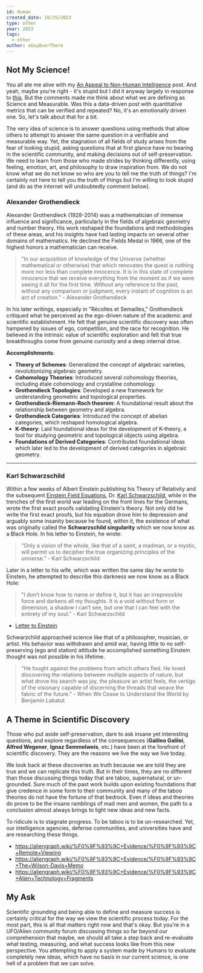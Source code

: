 ```yaml
---
id: Human
created_date: 10/25/2023
type: other
year: 2023
tags:
  - other
author: aGuyOverThere
---
```



## Not My Science!

You all ate me alive with my [An Appeal to Non-Human Intelligence](https://aliengraph.wiki/%F0%9F%93%95+Other/%F0%9F%93%95+An+Appeal+to+Non-Human+Intelligence) post. And yeah, maybe you're right - it's stupid but I did it anyway largely in response to [this](https://www.reddit.com/r/aliens/comments/17fjbmr/alien_message_to_mankind_do_you_wish_that_we_show/). But the comments made me think about what we are defining as Science and Measurable. Was this a data-driven post with quantitative metrics that can be verified and repeated? No, it's an emotionally driven one. So, let's talk about that for a bit. 

The very idea of science is to answer questions using methods that allow others to attempt to answer the same question in a verifiable and measurable way. Yet, the stagnation of all fields of study arises from the fear of looking stupid, asking questions that at first glance have no bearing in the scientific community, and making decisions out of self-preservation. We need to learn from those who made strides by thinking differently, using feeling, emotion, art, and philosophy to draw inspiration from. We do not know what we do not know so who are you to tell me the truth of things? I'm certainly not here to tell you the truth of things but I'm willing to look stupid (and do as the internet will undoubtedly comment below).

### Alexander Grothendieck 

Alexander Grothendieck (1928-2014) was a mathematician of immense influence and significance, particularly in the fields of algebraic geometry and number theory. His work reshaped the foundations and methodologies of these areas, and his insights have had lasting impacts on several other domains of mathematics. He declined the Fields Medal in 1966, one of the highest honors a mathematician can receive.

>"In our acquisition of knowledge of the Universe (whether mathematical or otherwise) that which renovates the quest is nothing more nor less than complete innocence. It is in this state of complete innocence that we receive everything from the moment as if we were seeing it all for the first time. Without any reference to the past, without any comparison or judgment, every instant of cognition is an act of creation." - Alexander Grothendieck

In his later writings, especially in "Récoltes et Semailles," Grothendieck critiqued what he perceived as the ego-driven nature of the academic and scientific establishment. He felt that genuine scientific discovery was often hampered by issues of ego, competition, and the race for recognition. He believed in the intrinsic value of scientific exploration and felt that true breakthroughs come from genuine curiosity and a deep internal drive.

**Accomplishments**:

- **Theory of Schemes**: Generalized the concept of algebraic varieties, revolutionizing algebraic geometry.
- **Cohomology Theories**: Introduced several cohomology theories, including étale cohomology and crystalline cohomology.
- **Grothendieck Topologies**: Developed a new framework for understanding geometric and topological properties.
- **Grothendieck-Riemann-Roch theorem**: A foundational result about the relationship between geometry and algebra.
- **Grothendieck Categories**: Introduced the concept of abelian categories, which reshaped homological algebra.
- **K-theory**: Laid foundational ideas for the development of K-theory, a tool for studying geometric and topological objects using algebra.
- **Foundations of Derived Categories**: Contributed foundational ideas which later led to the development of derived categories in algebraic geometry.

---
### Karl Schwarzschild

Within a few weeks of Albert Einstein publishing his Theory of Relativity and the subsequent [Einstein Field Equations](https://en.wikipedia.org/wiki/Einstein_field_equations),  Dr. [Karl Schwarzschild](https://en.wikipedia.org/wiki/Karl_Schwarzschild), while in the trenches of the first world war leading on the front lines for the Germans, wrote the first exact proofs validating Einstein's theory. Not only did he write the first exact proofs, but his equation drove him to depression and arguably some insanity because he found, within it, the existence of what was originally called the **Schwarzschild singularity** which we now know as a Black Hole. In his letter to Einstein, he wrote:

> "Only a vision of the whole, like that of a saint, a madman, or a mystic, will permit us to decipher the true organizing principles of the universe.” - Karl Schwarzschild

Later in a letter to his wife, which was written the same day he wrote to Einstein,  he attempted to describe this darkness we now know as a Black Hole:

>"I don’t know how to name or define it, but it has an irrepressible force and darkens all my thoughts. It is a void without form or dimension, a shadow I can’t see, but one that I can feel with the entirety of my soul." - Karl Schwarzschild

- [Letter to Einstein](https://www.cantorsparadise.com/karl-schwarzschilds-letter-to-albert-einstein-6661734dd3e)

Schwarzchild approached science like that of a philosopher, musician, or artist. His behavior was withdrawn and amid war, having little to no self-preserving (ego and station) attitude he accomplished something Einstein thought was not possible in his lifetime.

>"He fought against the problems from which others fled. He loved discovering the relations between multiple aspects of nature, but what drove his search was joy, the pleasure an artist feels, the vertigo of the visionary capable of discerning the threads that weave the fabric of the future." - When We Cease to Understand the World by Benjamin Labatut

## A Theme in Scientific Discovery

Those who put aside self-preservation, dare to ask insane yet interesting questions, and explore regardless of the consequences (**Galileo Galilei**, **Alfred Wegener**, **Ignaz Semmelweis**, etc.) have been at the forefront of scientific discovery. They are the reasons we live the way we live today.

We look back at these discoveries as truth because we are told they are true and we can replicate this truth. But in their times, they are no different than those discussing things today that are taboo, supernatural, or un-grounded. Sure much of the past work builds upon existing foundations that give credence in some form to their community and many of the taboo theories do not have the fortune of that bedrock. Even if ideas and theories do prove to be the insane ramblings of mad men and women, the path to a conclusion almost always brings to light new ideas and new facts. 

To ridicule is to stagnate progress. To be taboo is to be un-researched. Yet, our intelligence agencies, defense communities, and universities have and are researching these things. 

- https://aliengraph.wiki/%F0%9F%93%9C+Evidence/%F0%9F%93%9C+Remote+Viewing
- https://aliengraph.wiki/%F0%9F%93%9C+Evidence/%F0%9F%93%9C+The+Wilson-Davis+Memo
- https://aliengraph.wiki/%F0%9F%93%9C+Evidence/%F0%9F%93%9C+Alien+Technology+Fragments

## My Ask

Scientific grounding and being able to define and measure success is certainly critical for the way we view the scientific process today. For the most part, this is all that matters right now and that's okay. But you're in a UFO/Alien community forum discussing things so far beyond our comprehension that maybe, we should all take a step back and re-evaluate what testing, measuring, and what success looks like from this new perspective. You attempting to apply a system made by Humans to evaluate completely new ideas, which have no basis in our current science, is one hell of a problem that we can solve.
